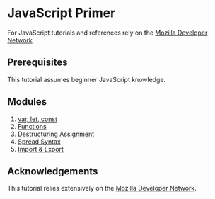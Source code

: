 JavaScript Primer
=================

For JavaScript tutorials and references rely on the [Mozilla Developer Network](https://developer.mozilla.org/en-US/docs/Web/JavaScript).

Prerequisites
-------------

This tutorial assumes beginner JavaScript knowledge.

Modules
------

1. [var, let, const](JavaScript-Primer/var-let-const.md)
1. [Functions](JavaScript-Primer/functions.md)
1. [Destructuring Assignment](JavaScript-Primer/destructuring-assignment.md)
1. [Spread Syntax](JavaScript-Primer/spread-syntax.md)
1. [Import & Export](JavaScript-Primer/import-export.md)

Acknowledgements
---------------

This tutorial relies extensively on the [Mozilla Developer Network](https://developer.mozilla.org/en-US/). 

